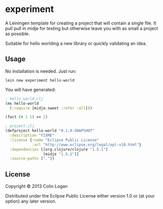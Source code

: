 # experiment

A Leiningen template for creating a project that will contain a single file. It
pull pull in midje for testing but otherwise leave you with as small a project
as possible.

Suitable for hello worlding a new library or quickly validating an idea.

## Usage

No installation is needed. Just run:

    lein new experiment hello-world

You will have generated:

```clojure
; hello_world.clj
(ns hello-world
  (:require [midje.sweet :refer :all]))

(fact (+ 1 1) => 2)

; project.clj
(defproject hello-world "0.1.0-SNAPSHOT"
  :description "FIXME"
  :license {:name "Eclipse Public License"
            :url "http://www.eclipse.org/legal/epl-v10.html"} 
  :dependencies [[org.clojure/clojure "1.5.1"]
                 [midje "1.5.1"]]
  :source-paths ["."])
```

## License

Copyright © 2013 Colin Logan

Distributed under the Eclipse Public License either version 1.0 or (at
your option) any later version.
